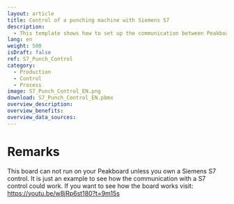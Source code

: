 ```yaml
---
layout: article
title: Control of a punching machine with Siemens S7
description: 
  - This template shows how to set up the communication between Peakboard and a punch using a Siemens S7 controller.
lang: en
weight: 500
isDraft: false
ref: S7_Punch_Control
category:
  - Production
  - Control
  - Process
image: S7_Punch_Control_EN.png
download: S7_Punch_Control_EN.pbmx
overview_description:
overview_benefits:
overview_data_sources:
---
```

# Remarks 
This board can not run on your Peakboard unless you own a Siemens S7 control. It is just an example to see how the communication with a S7 control could work. If you want to see how the board works visit: https://youtu.be/w8jRp6st180?t=9m15s